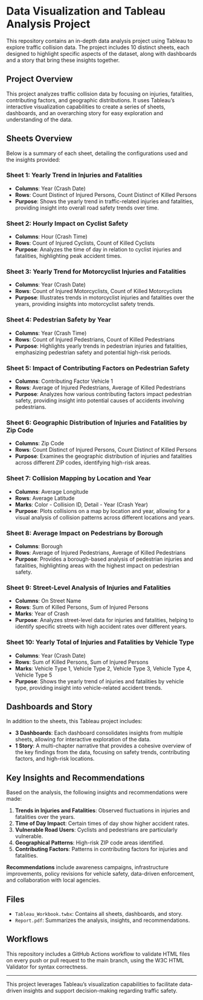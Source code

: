 # Data Visualization and Tableau Analysis Project

This repository contains an in-depth data analysis project using Tableau to explore traffic collision data. The project includes 10 distinct sheets, each designed to highlight specific aspects of the dataset, along with dashboards and a story that bring these insights together.

## Project Overview
This project analyzes traffic collision data by focusing on injuries, fatalities, contributing factors, and geographic distributions. It uses Tableau’s interactive visualization capabilities to create a series of sheets, dashboards, and an overarching story for easy exploration and understanding of the data.

## Sheets Overview
Below is a summary of each sheet, detailing the configurations used and the insights provided:

### Sheet 1: Yearly Trend in Injuries and Fatalities
- **Columns**: Year (Crash Date)
- **Rows**: Count Distinct of Injured Persons, Count Distinct of Killed Persons
- **Purpose**: Shows the yearly trend in traffic-related injuries and fatalities, providing insight into overall road safety trends over time.

### Sheet 2: Hourly Impact on Cyclist Safety
- **Columns**: Hour (Crash Time)
- **Rows**: Count of Injured Cyclists, Count of Killed Cyclists
- **Purpose**: Analyzes the time of day in relation to cyclist injuries and fatalities, highlighting peak accident times.

### Sheet 3: Yearly Trend for Motorcyclist Injuries and Fatalities
- **Columns**: Year (Crash Date)
- **Rows**: Count of Injured Motorcyclists, Count of Killed Motorcyclists
- **Purpose**: Illustrates trends in motorcyclist injuries and fatalities over the years, providing insights into motorcyclist safety trends.

### Sheet 4: Pedestrian Safety by Year
- **Columns**: Year (Crash Time)
- **Rows**: Count of Injured Pedestrians, Count of Killed Pedestrians
- **Purpose**: Highlights yearly trends in pedestrian injuries and fatalities, emphasizing pedestrian safety and potential high-risk periods.

### Sheet 5: Impact of Contributing Factors on Pedestrian Safety
- **Columns**: Contributing Factor Vehicle 1
- **Rows**: Average of Injured Pedestrians, Average of Killed Pedestrians
- **Purpose**: Analyzes how various contributing factors impact pedestrian safety, providing insight into potential causes of accidents involving pedestrians.

### Sheet 6: Geographic Distribution of Injuries and Fatalities by Zip Code
- **Columns**: Zip Code
- **Rows**: Count Distinct of Injured Persons, Count Distinct of Killed Persons
- **Purpose**: Examines the geographic distribution of injuries and fatalities across different ZIP codes, identifying high-risk areas.

### Sheet 7: Collision Mapping by Location and Year
- **Columns**: Average Longitude
- **Rows**: Average Latitude
- **Marks**: Color - Collision ID, Detail - Year (Crash Year)
- **Purpose**: Plots collisions on a map by location and year, allowing for a visual analysis of collision patterns across different locations and years.

### Sheet 8: Average Impact on Pedestrians by Borough
- **Columns**: Borough
- **Rows**: Average of Injured Pedestrians, Average of Killed Pedestrians
- **Purpose**: Provides a borough-based analysis of pedestrian injuries and fatalities, highlighting areas with the highest impact on pedestrian safety.

### Sheet 9: Street-Level Analysis of Injuries and Fatalities
- **Columns**: On Street Name
- **Rows**: Sum of Killed Persons, Sum of Injured Persons
- **Marks**: Year of Crash
- **Purpose**: Analyzes street-level data for injuries and fatalities, helping to identify specific streets with high accident rates over different years.

### Sheet 10: Yearly Total of Injuries and Fatalities by Vehicle Type
- **Columns**: Year (Crash Date)
- **Rows**: Sum of Killed Persons, Sum of Injured Persons
- **Marks**: Vehicle Type 1, Vehicle Type 2, Vehicle Type 3, Vehicle Type 4, Vehicle Type 5
- **Purpose**: Shows the yearly trend of injuries and fatalities by vehicle type, providing insight into vehicle-related accident trends.

## Dashboards and Story
In addition to the sheets, this Tableau project includes:
- **3 Dashboards**: Each dashboard consolidates insights from multiple sheets, allowing for interactive exploration of the data.
- **1 Story**: A multi-chapter narrative that provides a cohesive overview of the key findings from the data, focusing on safety trends, contributing factors, and high-risk locations.

## Key Insights and Recommendations
Based on the analysis, the following insights and recommendations were made:
1. **Trends in Injuries and Fatalities**: Observed fluctuations in injuries and fatalities over the years.
2. **Time of Day Impact**: Certain times of day show higher accident rates.
3. **Vulnerable Road Users**: Cyclists and pedestrians are particularly vulnerable.
4. **Geographical Patterns**: High-risk ZIP code areas identified.
5. **Contributing Factors**: Patterns in contributing factors for injuries and fatalities.

**Recommendations** include awareness campaigns, infrastructure improvements, policy revisions for vehicle safety, data-driven enforcement, and collaboration with local agencies.

## Files
- `Tableau_Workbook.twbx`: Contains all sheets, dashboards, and story.
- `Report.pdf`: Summarizes the analysis, insights, and recommendations.

## Workflows
This repository includes a GitHub Actions workflow to validate HTML files on every push or pull request to the main branch, using the W3C HTML Validator for syntax correctness.

---

This project leverages Tableau’s visualization capabilities to facilitate data-driven insights and support decision-making regarding traffic safety.
